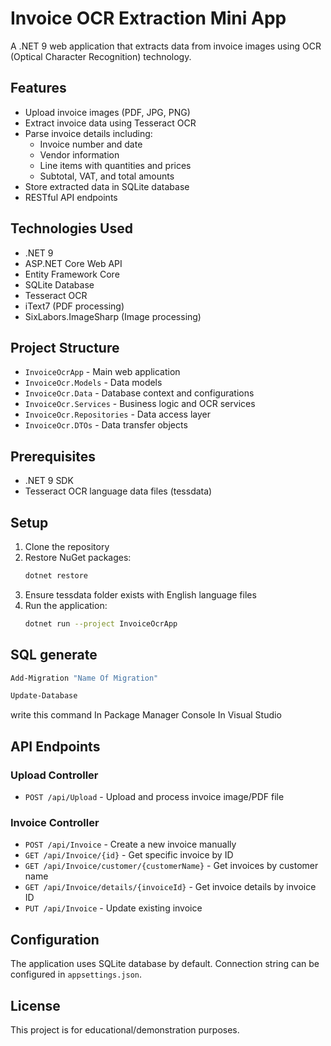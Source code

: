 # Invoice OCR Extraction Mini App

A .NET 9 web application that extracts data from invoice images using OCR (Optical Character Recognition) technology.

## Features

- Upload invoice images (PDF, JPG, PNG)
- Extract invoice data using Tesseract OCR
- Parse invoice details including:
  - Invoice number and date
  - Vendor information
  - Line items with quantities and prices
  - Subtotal, VAT, and total amounts
- Store extracted data in SQLite database
- RESTful API endpoints

## Technologies Used

- .NET 9
- ASP.NET Core Web API
- Entity Framework Core
- SQLite Database
- Tesseract OCR
- iText7 (PDF processing)
- SixLabors.ImageSharp (Image processing)

## Project Structure

- `InvoiceOcrApp` - Main web application
- `InvoiceOcr.Models` - Data models
- `InvoiceOcr.Data` - Database context and configurations
- `InvoiceOcr.Services` - Business logic and OCR services
- `InvoiceOcr.Repositories` - Data access layer
- `InvoiceOcr.DTOs` - Data transfer objects

## Prerequisites

- .NET 9 SDK
- Tesseract OCR language data files (tessdata)

## Setup

1. Clone the repository
2. Restore NuGet packages:
   ```bash
   dotnet restore
   ```
3. Ensure tessdata folder exists with English language files
4. Run the application:
   ```bash
   dotnet run --project InvoiceOcrApp
   ```
## SQL generate 
  ```bash
  Add-Migration "Name Of Migration"
  ```
  ```bash
  Update-Database
  ```
  write this command In Package Manager Console In Visual Studio 
  
## API Endpoints

### Upload Controller
- `POST /api/Upload` - Upload and process invoice image/PDF file

### Invoice Controller
- `POST /api/Invoice` - Create a new invoice manually
- `GET /api/Invoice/{id}` - Get specific invoice by ID
- `GET /api/Invoice/customer/{customerName}` - Get invoices by customer name
- `GET /api/Invoice/details/{invoiceId}` - Get invoice details by invoice ID
- `PUT /api/Invoice` - Update existing invoice

## Configuration

The application uses SQLite database by default. Connection string can be configured in `appsettings.json`.

## License

This project is for educational/demonstration purposes.
